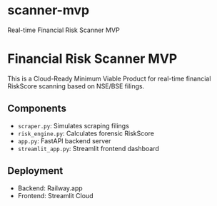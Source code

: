# scanner-mvp
Real-time Financial Risk Scanner MVP
# Financial Risk Scanner MVP

This is a Cloud-Ready Minimum Viable Product for real-time financial RiskScore scanning based on NSE/BSE filings.

## Components
- `scraper.py`: Simulates scraping filings
- `risk_engine.py`: Calculates forensic RiskScore
- `app.py`: FastAPI backend server
- `streamlit_app.py`: Streamlit frontend dashboard

## Deployment
- Backend: Railway.app
- Frontend: Streamlit Cloud
